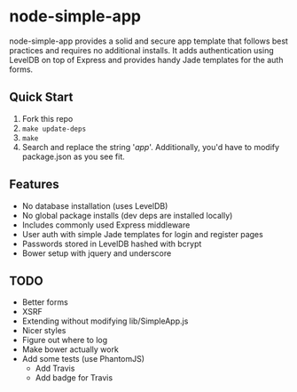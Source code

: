 # node-simple-app

node-simple-app provides a solid and secure app template that follows best practices and
requires no additional installs. It adds authentication using LevelDB on top of
Express and provides handy Jade templates for the auth forms.

## Quick Start

1. Fork this repo
1. `make update-deps`
1. `make`
1. Search and replace the string '_app_'. Additionally, you'd have to modify package.json as you see fit.

## Features

* No database installation (uses LevelDB)
* No global package installs (dev deps are installed locally)
* Includes commonly used Express middleware
* User auth with simple Jade templates for login and register pages
* Passwords stored in LevelDB hashed with bcrypt
* Bower setup with jquery and underscore

## TODO

* Better forms
* XSRF
* Extending without modifying lib/SimpleApp.js
* Nicer styles
* Figure out where to log
* Make bower actually work
* Add some tests (use PhantomJS)
  * Add Travis
  * Add badge for Travis
